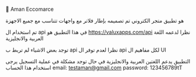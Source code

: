 🌟 Aman Eccomarce    

هو تطبيق متجر الكتروني تم تصميمه بإطار فلاتر مع واجهات تتناسب مع جميع الاجهزة

تم استخدام ال api في هذا التطبيق هو https://valuxapps.com/api نظرا لدعمه اللغة العربية والانجليزية

توجد بعض الاشياء لم تربط ب api نظرا لعدم توفر ال api لكل مفاهيم ال UI

التطبيق يدعم اللغتين العربية والانجليزية
في حال توجد مشكلة في عملية التسجيل يرجى استخدام هذا الحساب
email: testaman@gmail.com
password: 123456789tT


